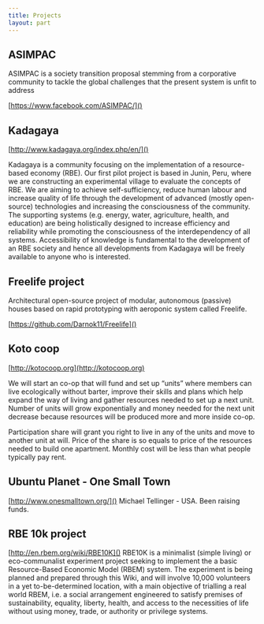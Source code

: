 ```yaml
---
title: Projects
layout: part
---
```

## ASIMPAC

ASIMPAC is a society transition proposal stemming from a corporative community to tackle the global challenges that the present system is unfit to address

[https://www.facebook.com/ASIMPAC/]()

## Kadagaya

[http://www.kadagaya.org/index.php/en/]()

Kadagaya is a community focusing on the implementation of a resource-based economy (RBE). Our first pilot project is based in Junin, Peru, where we are constructing an experimental village to evaluate the concepts of RBE. We are aiming to achieve self-sufficiency, reduce human labour and increase quality of life through the development of advanced (mostly open-source) technologies and increasing the consciousness of the community. The supporting systems (e.g. energy, water, agriculture, health, and education) are being holistically designed to increase efficiency and reliability while promoting the consciousness of the interdependency of all systems. Accessibility of knowledge is fundamental to the development of an RBE society and hence all developments from Kadagaya will be freely available to anyone who is interested.

## Freelife project

Architectural open-source project of modular, autonomous (passive) houses based on rapid prototyping with aeroponic system called Freelife.

[https://github.com/Darnok11/Freelife]()

## Koto coop

[http://kotocoop.org](http://kotocoop.org)

We will start an co-op that will fund and set up “units” where members can live ecologically without barter, improve their skills and plans which help expand the way of living and gather resources needed to set up a next unit. Number of units will grow exponentially and money needed for the next unit decrease because resources will be produced more and more inside co-op.

Participation share will grant you right to live in any of the units and move to another unit at will. Price of the share is so equals to price of the resources needed to build one apartment. Monthly cost will be less than what people typically pay rent.

## Ubuntu Planet - One Small Town

[http://www.onesmalltown.org/]()
Michael Tellinger - USA. Been raising funds.

## RBE 10k project

[http://en.rbem.org/wiki/RBE10K]()
RBE10K is a minimalist (simple living) or eco-communalist experiment project seeking to implement the a basic Resource-Based Economic Model (RBEM) system. The experiment is being planned and prepared through this Wiki, and will involve 10,000 volunteers in a yet to-be-determined location, with a main objective of trialling a real world RBEM, i.e. a social arrangement engineered to satisfy premises of sustainability, equality, liberty, health, and access to the necessities of life without using money, trade, or authority or privilege systems.